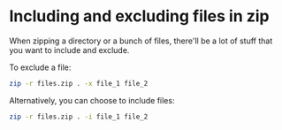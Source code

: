 # Including and excluding files in zip

When zipping a directory or a bunch of files, there'll be a lot of stuff that you want to include and exclude.

To exclude a file:
```bash
zip -r files.zip . -x file_1 file_2
```

Alternatively, you can choose to include files:
```bash
zip -r files.zip . -i file_1 file_2
```